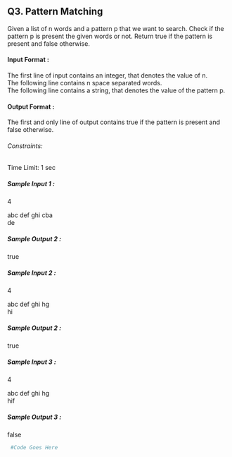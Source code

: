 ## Q3. Pattern Matching

Given a list of n words and a pattern p that we want to search. Check if the pattern p is present the given words or not. Return true if the pattern is present and false otherwise.     

#### Input Format :      
The first line of input contains an integer, that denotes the value of n.     
The following line contains n space separated words.      
The following line contains a string, that denotes the value of the pattern p.      
#### Output Format :      
The first and only line of output contains true if the pattern is present and false otherwise.     
###### Constraints:     
Time Limit: 1 sec     

##### Sample Input 1 :      
4    

abc def ghi cba     
de     
##### Sample Output 2 :     
true      
##### Sample Input 2 :     
4   
   
abc def ghi hg     
hi     
#####  Sample Output 2 :       
true     
##### Sample Input 3 :    
4 

abc def ghi hg      
hif      
##### Sample Output 3 :    
false 


```py
 #Code Goes Here
 
```

